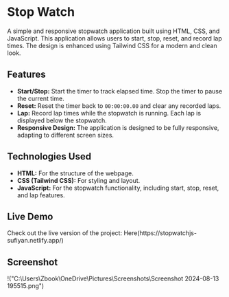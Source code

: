 <h1>Stop Watch</h1>

A simple and responsive stopwatch application built using HTML, CSS, and JavaScript. This application allows users to start, stop, reset, and record lap times. The design is enhanced using Tailwind CSS for a modern and clean look.

<h2>Features</h2>

- **Start/Stop:** Start the timer to track elapsed time. Stop the timer to pause the current time.
- **Reset:** Reset the timer back to `00:00:00.00` and clear any recorded laps.
- **Lap:** Record lap times while the stopwatch is running. Each lap is displayed below the stopwatch.
- **Responsive Design:** The application is designed to be fully responsive, adapting to different screen sizes.

<h2>Technologies Used</h2>

- **HTML:** For the structure of the webpage.
- **CSS (Tailwind CSS):** For styling and layout.
- **JavaScript:** For the stopwatch functionality, including start, stop, reset, and lap features.

<h2>Live Demo</h2>
Check out the live version of the project: Here(https://stopwatchjs-sufiyan.netlify.app/)

<h2>Screenshot</h2>
!("C:\Users\Zbook\OneDrive\Pictures\Screenshots\Screenshot 2024-08-13 195515.png")

